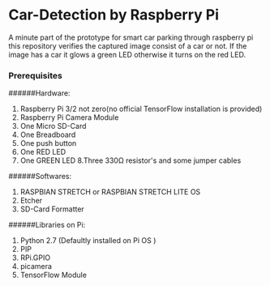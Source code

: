 # Car-Detection by Raspberry Pi
A minute part of the prototype for smart car parking through raspberry pi this repository verifies the captured image consist of a car or not. If the image has a car it glows a green LED otherwise it turns on the red LED.


### Prerequisites

######Hardware:

1. Raspberry Pi 3/2 not zero(no official TensorFlow installation is provided)
2. Raspberry Pi Camera Module
3. One Micro SD-Card
4. One Breadboard
5. One push button
6. One RED LED
7. One GREEN LED
8.Three 330Ω resistor's and some jumper cables


######Softwares:
1. RASPBIAN STRETCH or RASPBIAN STRETCH LITE OS
2. Etcher
3. SD-Card Formatter


######Libraries on Pi:
1. Python 2.7 (Defaultly installed on Pi OS )
2. PIP
3. RPi.GPIO
4. picamera
5. TensorFlow Module


